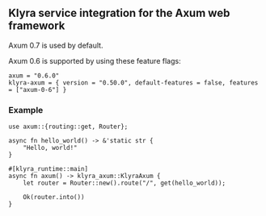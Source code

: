 ## Klyra service integration for the Axum web framework

Axum 0.7 is used by default.

Axum 0.6 is supported by using these feature flags:

```toml,ignore
axum = "0.6.0"
klyra-axum = { version = "0.50.0", default-features = false, features = ["axum-0-6"] }
```

### Example

```rust,ignore
use axum::{routing::get, Router};

async fn hello_world() -> &'static str {
    "Hello, world!"
}

#[klyra_runtime::main]
async fn axum() -> klyra_axum::KlyraAxum {
    let router = Router::new().route("/", get(hello_world));

    Ok(router.into())
}
```
